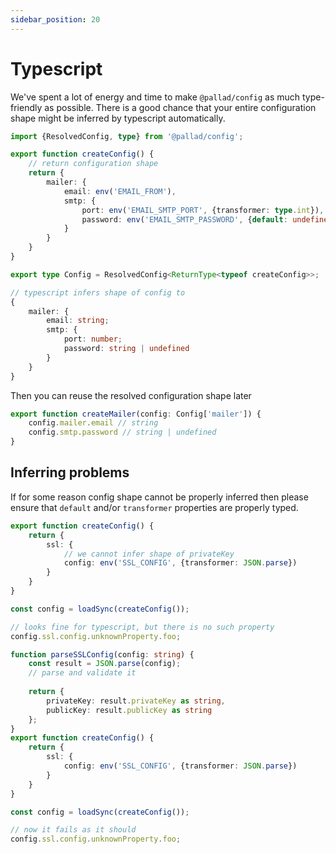 ```yaml
---
sidebar_position: 20
---
```


# Typescript

We've spent a lot of energy and time to make `@pallad/config` as much type-friendly as possible.
There is a good chance that your entire configuration shape might be inferred by typescript automatically.

```ts
import {ResolvedConfig, type} from '@pallad/config';

export function createConfig() {
    // return configuration shape
    return {
        mailer: {
            email: env('EMAIL_FROM'),
            smtp: {
                port: env('EMAIL_SMTP_PORT', {transformer: type.int}),
                password: env('EMAIL_SMTP_PASSWORD', {default: undefined})
            }
        }
    }
}

export type Config = ResolvedConfig<ReturnType<typeof createConfig>>;

// typescript infers shape of config to
{
    mailer: {
        email: string;
        smtp: {
            port: number;
            password: string | undefined
        }
    }
}
```

Then you can reuse the resolved configuration shape later
```ts
export function createMailer(config: Config['mailer']) {
    config.mailer.email // string
    config.smtp.password // string | undefined
}
```

## Inferring problems
If for some reason config shape cannot be properly inferred then 
please ensure that `default` and/or `transformer` properties are properly typed.

```ts
export function createConfig() {
    return {
        ssl: {
            // we cannot infer shape of privateKey
            config: env('SSL_CONFIG', {transformer: JSON.parse})
        }
    }
}

const config = loadSync(createConfig());

// looks fine for typescript, but there is no such property 
config.ssl.config.unknownProperty.foo;
```

```ts
function parseSSLConfig(config: string) {
    const result = JSON.parse(config);
    // parse and validate it
    
    return {
        privateKey: result.privateKey as string,
        publicKey: result.publicKey as string
    };
}
export function createConfig() {
    return {
        ssl: {
            config: env('SSL_CONFIG', {transformer: JSON.parse})
        }
    }
}

const config = loadSync(createConfig());

// now it fails as it should
config.ssl.config.unknownProperty.foo;
```

